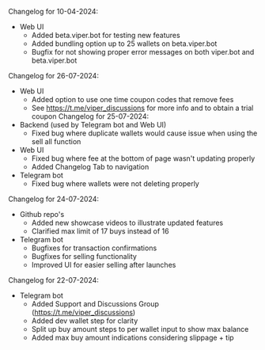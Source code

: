 Changelog for 10-04-2024:
  - Web UI
    - Added beta.viper.bot for testing new features
    - Added bundling option up to 25 wallets on beta.viper.bot
    - Bugfix for not showing proper error messages on both viper.bot and beta.viper.bot
    
Changelog for 26-07-2024:
  - Web UI
    - Added option to use one time coupon codes that remove fees
    - See https://t.me/viper_discussions for more info and to obtain a trial coupon
Changelog for 25-07-2024:
  - Backend (used by Telegram bot and Web UI)
    - Fixed bug where duplicate wallets would cause issue when using the sell all function
  - Web UI
    - Fixed bug where fee at the bottom of page wasn't updating properly
    - Added Changelog Tab to navigation
  - Telegram bot
    - Fixed bug where wallets were not deleting properly

Changelog for 24-07-2024:
  - Github repo's
    - Added new showcase videos to illustrate updated features
    - Clarified max limit of 17 buys instead of 16
  - Telegram bot
    - Bugfixes for transaction confirmations
    - Bugfixes for selling functionality
    - Improved UI for easier selling after launches

Changelog for 22-07-2024:
  - Telegram bot
    - Added Support and Discussions Group (https://t.me/viper_discussions)
    - Added dev wallet step for clarity
    - Split up buy amount steps to per wallet input to show max balance
    - Added max buy amount indications considering slippage + tip

